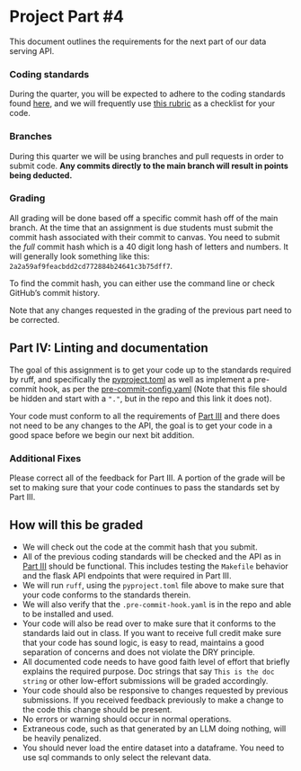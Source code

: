 # Project Part #4

This document outlines the requirements for the next part of our data serving API.

### Coding standards

During the quarter, you will be expected to adhere to the coding standards found [here](https://github.com/dsi-clinic/the-clinic/blob/main/coding-standards/coding-standards.md), and we will frequently use [this rubric](https://github.com/dsi-clinic/the-clinic/blob/main/rubrics/final-technical-cleanup.md) as a checklist for your code.

### Branches

During this quarter we will be using branches and pull requests in order to submit code. **Any commits directly to the main branch will result in points being deducted.** 

### Grading

All grading will be done based off a specific commit hash off of the main branch. At the time that an assignment is due students must submit the commit hash associated with their commit to canvas. You need to submit the _full_ commit hash which is a 40 digit long hash of letters and numbers. It will generally look something like this: `2a2a59af9feacbdd2cd772884b24641c3b75dff7`.

To find the commit hash, you can either use the command line or check GitHub’s commit history.

Note that any changes requested in the grading of the previous part need to be corrected.

## Part IV: Linting and documentation

The goal of this assignment is to get your code up to the standards required by ruff, and specifically the [pyproject.toml](./pyproject.toml) as well as implement a pre-commit hook, as per the [pre-commit-config.yaml](./pre-commit-config.yaml) (Note that this file should be hidden and start with a `"."`, but in the repo and this link it does not).

Your code must conform to all the requirements of [Part III](./part_3.md) and there does not need to be any changes to the API, the goal is to get your code in a good space before we begin our next bit addition.

### Additional Fixes

Please correct all of the feedback for Part III. A portion of the grade will be set to making sure that your code continues to pass the standards set by Part III.

## How will this be graded

- We will check out the code at the commit hash that you submit.
- All of the previous coding standards will be checked and the API as in [Part III](../project_assignments/part_3.md) should be functional. This includes testing the `Makefile` behavior and the flask API endpoints that were required in Part III.
- We will run `ruff`, using the `pyproject.toml` file above to make sure that your code conforms to the standards therein.
- We will also verify that the `.pre-commit-hook.yaml` is in the repo and able to be installed and used.
- Your code will also be read over to make sure that it conforms to the standards laid out in class. If you want to receive full credit make sure that your code has sound logic, is easy to read, maintains a good separation of concerns and does not violate the DRY principle.
- All documented code needs to have good faith level of effort that briefly explains the required purpose. Doc strings that say `This is the doc string` or other low-effort submissions will be graded accordingly.
- Your code should also be responsive to changes requested by previous submissions. If you received feedback previously to make a change to the code this change should be present.
- No errors or warning should occur in normal operations.
- Extraneous code, such as that generated by an LLM doing nothing, will be heavily penalized. 
- You should never load the entire dataset into a dataframe. You need to use sql commands to only select the relevant data.